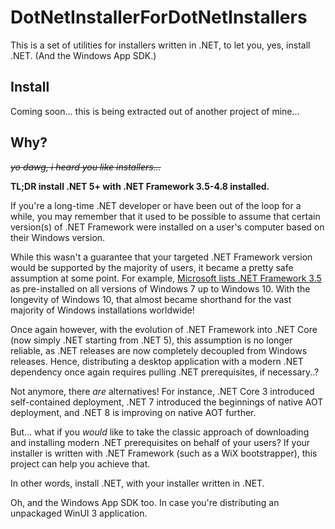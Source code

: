 # DotNetInstallerForDotNetInstallers

This is a set of utilities for installers written in .NET, to let you, yes, install .NET. (And the Windows App SDK.)

## Install

Coming soon... this is being extracted out of another project of mine...

## Why?

~~*yo dawg, i heard you like installers...*~~

**TL;DR install .NET 5+ with .NET Framework 3.5-4.8 installed.**

If you're a long-time .NET developer or have been out of the loop for a while, you may remember that it used to be possible to assume that certain version(s) of .NET Framework were installed on a user's computer based on their Windows version.

While this wasn't a guarantee that your targeted .NET Framework version would be supported by the majority of users, it became a pretty safe assumption at some point. For example, [Microsoft lists .NET Framework 3.5](https://learn.microsoft.com/en-us/dotnet/framework/migration-guide/versions-and-dependencies) as pre-installed on all versions of Windows 7 up to Windows 10. With the longevity of Windows 10, that almost became shorthand for the vast majority of Windows installations worldwide!

Once again however, with the evolution of .NET Framework into .NET Core (now simply .NET starting from .NET 5), this assumption is no longer reliable, as .NET releases are now completely decoupled from Windows releases. Hence, distributing a desktop application with a modern .NET dependency once again requires pulling .NET prerequisites, if necessary..?

Not anymore, there *are* alternatives! For instance, .NET Core 3 introduced self-contained deployment, .NET 7 introduced the beginnings of native AOT deployment, and .NET 8 is improving on native AOT further.

But... what if you *would* like to take the classic approach of downloading and installing modern .NET prerequisites on behalf of your users? If your installer is written with .NET Framework (such as a WiX bootstrapper), this project can help you achieve that.

In other words, install .NET, with your installer written in .NET.

Oh, and the Windows App SDK too. In case you're distributing an unpackaged WinUI 3 application.
